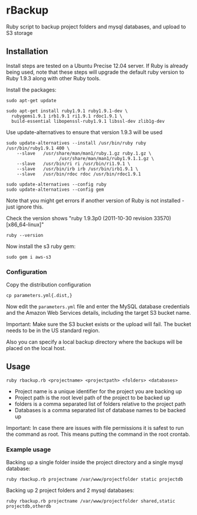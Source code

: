 # rBackup

Ruby script to backup project folders and mysql databases, and upload to S3 storage

## Installation

Install steps are tested on a Ubuntu Precise 12.04 server. If Ruby is already being used, note that these steps will upgrade the default ruby version to Ruby 1.9.3 along with other Ruby tools.

Install the packages:

    sudo apt-get update

    sudo apt-get install ruby1.9.1 ruby1.9.1-dev \
      rubygems1.9.1 irb1.9.1 ri1.9.1 rdoc1.9.1 \
      build-essential libopenssl-ruby1.9.1 libssl-dev zlib1g-dev

Use update-alternatives to ensure that version 1.9.3 will be used

    sudo update-alternatives --install /usr/bin/ruby ruby /usr/bin/ruby1.9.1 400 \
        --slave   /usr/share/man/man1/ruby.1.gz ruby.1.gz \
                        /usr/share/man/man1/ruby1.9.1.1.gz \
        --slave   /usr/bin/ri ri /usr/bin/ri1.9.1 \
        --slave   /usr/bin/irb irb /usr/bin/irb1.9.1 \
        --slave   /usr/bin/rdoc rdoc /usr/bin/rdoc1.9.1

    sudo update-alternatives --config ruby
    sudo update-alternatives --config gem

Note that you might get errors if another version of Ruby is not installed - just ignore this.

Check the version shows "ruby 1.9.3p0 (2011-10-30 revision 33570) [x86_64-linux]"

    ruby --version

Now install the s3 ruby gem:

    sudo gem i aws-s3

### Configuration

Copy the distribution configuration

    cp parameters.yml{.dist,}

Now edit the `parameters.yml` file and enter the MySQL database 
credentials and the Amazon Web Services details, including the target S3 bucket name.

Important: Make sure the S3 bucket exists or the upload will fail. The
bucket needs to be in the US standard region.

Also you can specify a local backup directory where the backups will be
placed on the local host.

## Usage

    ruby rbackup.rb <projectname> <projectpath> <folders> <databases>

* Project name is a unique identifier for the project you are backing up
* Project path is the root level path of the project to be backed up
* folders is a comma separated list of folders relative to the project
  path
* Databases is a comma separated list of database names to be backed up

Important: In case there are issues with file permissions it is safest
to run the command as root. This means putting the command in the root
crontab.

### Example usage

Backing up a single folder inside the project directory and a single
mysql database:

    ruby rbackup.rb projectname /var/www/projectfolder static projectdb

Backing up 2 project folders and 2 mysql databases:

    ruby rbackup.rb projectname /var/www/projectfolder shared,static projectdb,otherdb

